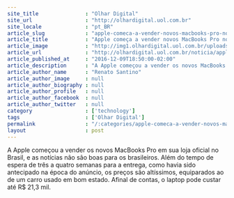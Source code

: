 ```yaml
---
site_title               : "Olhar Digital"
site_url                 : "http://olhardigital.uol.com.br"
site_locale              : "pt_BR"
article_slug             : "apple-comeca-a-vender-novos-macbooks-pro-no-brasil-pelo-preco-de-um-carro"
article_title            : "Apple começa a vender novos MacBooks Pro no Brasil pelo preço de um carro"
article_image            : "http://img1.olhardigital.uol.com.br/uploads/acervo_imagens/2016/10/20161024134235_660_420.jpg"
article_url              : "http://olhardigital.uol.com.br/noticia/apple-comeca-a-vender-novos-macbooks-pro-no-brasil-pelo-preco-de-um-carro/64569"
article_published_at     : "2016-12-09T18:50:00-02:00"
article_description      : "A Apple começou a vender os novos MacBooks Pro em sua loja oficial no Brasil, e as notícias não são boas para os brasileiros. Além do tempo de espera de três a quatro semanas para a entrega, como havia sido antecipado na época do anúncio, os preços são altíssimos, equiparados ao de um carro usado em bom estado. Afinal de contas, o laptop pode custar até R$ 21,3 mil."
article_author_name      : "Renato Santino"
article_author_image     : null
article_author_biography : null
article_author_profile   : null
article_author_facebook  : null
article_author_twitter   : null
category                 : ['technology']
tags                     : ['Olhar Digital']
permalink                : "/:categories/apple-comeca-a-vender-novos-macbooks-pro-no-brasil-pelo-preco-de-um-carro/"
layout                   : post
---
```


A Apple começou a vender os novos MacBooks Pro em sua loja oficial no Brasil, e as notícias não são boas para os brasileiros. Além do tempo de espera de três a quatro semanas para a entrega, como havia sido antecipado na época do anúncio, os preços são altíssimos, equiparados ao de um carro usado em bom estado. Afinal de contas, o laptop pode custar até R$ 21,3 mil.

